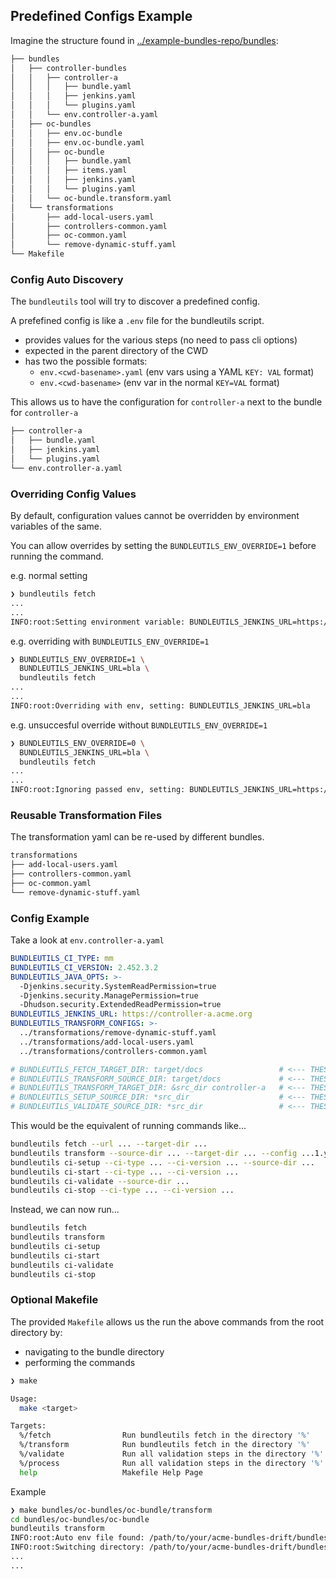 ## Predefined Configs Example

Imagine the structure found in [../example-bundles-repo/bundles](../examples/example-bundles-repo/bundles):

```sh
├── bundles
│   ├── controller-bundles
│   │   ├── controller-a
│   │   │   ├── bundle.yaml
│   │   │   ├── jenkins.yaml
│   │   │   └── plugins.yaml
│   │   └── env.controller-a.yaml
│   ├── oc-bundles
│   │   ├── env.oc-bundle
│   │   ├── env.oc-bundle.yaml
│   │   ├── oc-bundle
│   │   │   ├── bundle.yaml
│   │   │   ├── items.yaml
│   │   │   ├── jenkins.yaml
│   │   │   └── plugins.yaml
│   │   └── oc-bundle.transform.yaml
│   └── transformations
│       ├── add-local-users.yaml
│       ├── controllers-common.yaml
│       ├── oc-common.yaml
│       └── remove-dynamic-stuff.yaml
└── Makefile
```

### Config Auto Discovery

The `bundleutils` tool will try to discover a predefined config.

A prefefined config is like a `.env` file for the bundleutils script.

- provides values for the various steps (no need to pass cli options)
- expected in the parent directory of the CWD
- has two the possible formats:
  - `env.<cwd-basename>.yaml` (env vars using a YAML `KEY: VAL` format)
  - `env.<cwd-basename>` (env var in the normal `KEY=VAL` format)

This allows us to have the configuration for `controller-a` next to the bundle for `controller-a`

```sh
├── controller-a
│   ├── bundle.yaml
│   ├── jenkins.yaml
│   └── plugins.yaml
└── env.controller-a.yaml
```

### Overriding Config Values

By default, configuration values cannot be overridden by environment variables of the same.

You can allow overrides by setting the `BUNDLEUTILS_ENV_OVERRIDE=1` before running the command.

e.g. normal setting

```sh
❯ bundleutils fetch
...
...
INFO:root:Setting environment variable: BUNDLEUTILS_JENKINS_URL=https://cjoc.acme.org
```

e.g. overriding with `BUNDLEUTILS_ENV_OVERRIDE=1`

```sh
❯ BUNDLEUTILS_ENV_OVERRIDE=1 \
  BUNDLEUTILS_JENKINS_URL=bla \
  bundleutils fetch
...
...
INFO:root:Overriding with env, setting: BUNDLEUTILS_JENKINS_URL=bla
```

e.g. unsuccesful override without `BUNDLEUTILS_ENV_OVERRIDE=1`

```sh
❯ BUNDLEUTILS_ENV_OVERRIDE=0 \
  BUNDLEUTILS_JENKINS_URL=bla \
  bundleutils fetch
...
...
INFO:root:Ignoring passed env, setting: BUNDLEUTILS_JENKINS_URL=https://cjoc.acme.org
```

### Reusable Transformation Files

The transformation yaml can be re-used by different bundles.

```sh
transformations
├── add-local-users.yaml
├── controllers-common.yaml
├── oc-common.yaml
└── remove-dynamic-stuff.yaml
```

### Config Example

Take a look at `env.controller-a.yaml`

```yaml
BUNDLEUTILS_CI_TYPE: mm
BUNDLEUTILS_CI_VERSION: 2.452.3.2
BUNDLEUTILS_JAVA_OPTS: >-
  -Djenkins.security.SystemReadPermission=true
  -Djenkins.security.ManagePermission=true
  -Dhudson.security.ExtendedReadPermission=true
BUNDLEUTILS_JENKINS_URL: https://controller-a.acme.org
BUNDLEUTILS_TRANSFORM_CONFIGS: >-
  ../transformations/remove-dynamic-stuff.yaml
  ../transformations/add-local-users.yaml
  ../transformations/controllers-common.yaml

# BUNDLEUTILS_FETCH_TARGET_DIR: target/docs                 # <--- THESE ARE AUTOMATICALLY DEDUCED IF NOT SPECIFIED
# BUNDLEUTILS_TRANSFORM_SOURCE_DIR: target/docs             # <--- THESE ARE AUTOMATICALLY DEDUCED IF NOT SPECIFIED
# BUNDLEUTILS_TRANSFORM_TARGET_DIR: &src_dir controller-a   # <--- THESE ARE AUTOMATICALLY DEDUCED IF NOT SPECIFIED
# BUNDLEUTILS_SETUP_SOURCE_DIR: *src_dir                    # <--- THESE ARE AUTOMATICALLY DEDUCED IF NOT SPECIFIED
# BUNDLEUTILS_VALIDATE_SOURCE_DIR: *src_dir                 # <--- THESE ARE AUTOMATICALLY DEDUCED IF NOT SPECIFIED
```

This would be the equivalent of running commands like...

```sh
bundleutils fetch --url ... --target-dir ...
bundleutils transform --source-dir ... --target-dir ... --config ...1.yaml --config ...2.yaml --config ...3.yaml
bundleutils ci-setup --ci-type ... --ci-version ... --source-dir ...
bundleutils ci-start --ci-type ... --ci-version ...
bundleutils ci-validate --source-dir ...
bundleutils ci-stop --ci-type ... --ci-version ...
```

Instead, we can now run...

```sh
bundleutils fetch
bundleutils transform
bundleutils ci-setup
bundleutils ci-start
bundleutils ci-validate
bundleutils ci-stop
```

### Optional Makefile

The provided `Makefile` allows us the run the above commands from the root directory by:

- navigating to the bundle directory
- performing the commands

```sh
❯ make

Usage:
  make <target>

Targets:
  %/fetch                Run bundleutils fetch in the directory '%'
  %/transform            Run bundleutils fetch in the directory '%'
  %/validate             Run all validation steps in the directory '%'
  %/process              Run all validation steps in the directory '%'
  help                   Makefile Help Page
```

Example

```sh
❯ make bundles/oc-bundles/oc-bundle/transform
cd bundles/oc-bundles/oc-bundle
bundleutils transform
INFO:root:Auto env file found: /path/to/your/acme-bundles-drift/bundles/oc-bundles/env.oc-bundle.yaml
INFO:root:Switching directory: /path/to/your/acme-bundles-drift/bundles/oc-bundles
...
...
```